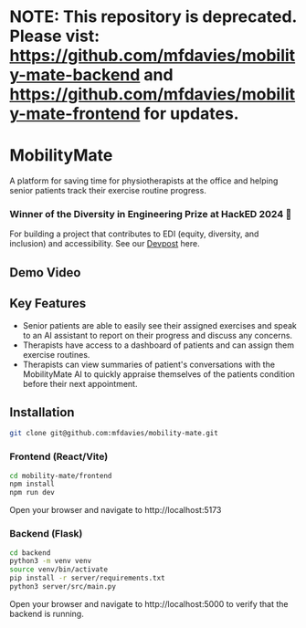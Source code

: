 # NOTE: This repository is deprecated. Please vist: https://github.com/mfdavies/mobility-mate-backend and https://github.com/mfdavies/mobility-mate-frontend for updates.

# MobilityMate

A platform for saving time for physiotherapists at the office and helping senior patients track their exercise routine progress.

### Winner of the Diversity in Engineering Prize at HackED 2024 🎉

For building a project that contributes to EDI (equity, diversity, and inclusion) and accessibility. See our [Devpost](https://devpost.com/software/mobility-mate-9fyp8v) here.

## Demo Video

## Key Features

- Senior patients are able to easily see their assigned exercises and speak to an AI assistant to report on their progress and discuss any concerns.
- Therapists have access to a dashboard of patients and can assign them exercise routines.
- Therapists can view summaries of patient's conversations with the MobilityMate AI to quickly appraise themselves of the patients condition before their next appointment.

## Installation

```bash
git clone git@github.com:mfdavies/mobility-mate.git
```

### Frontend (React/Vite)

```bash
cd mobility-mate/frontend
npm install
npm run dev
```

Open your browser and navigate to http://localhost:5173

### Backend (Flask)

```bash
cd backend
python3 -m venv venv
source venv/bin/activate
pip install -r server/requirements.txt
python3 server/src/main.py
```

Open your browser and navigate to http://localhost:5000 to verify that the backend is running.
